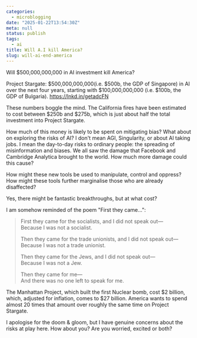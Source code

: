 ```yaml
---
categories:
  - microblogging
date: "2025-01-22T13:54:30Z"
meta: null
status: publish
tags:
  - ai
title: Will A.I kill America?
slug: will-ai-end-america
---
```


Will $500,000,000,000 in AI investment kill America?

Project Stargate: $500,000,000,000(i.e. $500b, the GDP of Singapore) in AI over
the next four years, starting with $100,000,000,000 (i.e. $100b, the GDP of
Bulgaria). https://lnkd.in/getadcFN

These numbers boggle the mind. The California fires have been estimated to cost
between $250b and $275b, which is just about half the total investment into
Project Stargate.

How much of this money is likely to be spent on mitigating bias? What about on
exploring the risks of AI? I don't mean AGI, Singularity, or about AI taking
jobs. I mean the day-to-day risks to ordinary people: the spreading of
misinformation and biases. We all saw the damage that Facebook and Cambridge
Analytica brought to the world. How much more damage could this cause?

How might these new tools be used to manipulate, control and oppress? How might
these tools further marginalise those who are already disaffected?

Yes, there might be fantastic breakthroughs, but at what cost?

I am somehow reminded of the poem "First they came...":

> First they came for the socialists, and I did not speak out—\
> Because I was not a socialist.
>
> Then they came for the trade unionists, and I did not speak out—\
> Because I was not a trade unionist.
>
> Then they came for the Jews, and I did not speak out—\
> Because I was not a Jew.
>
> Then they came for me—\
> And there was no one left to speak for me.

The Manhattan Project, which built the first Nuclear bomb, cost $2 billion,
which, adjusted for inflation, comes to $27 billion. America wants to spend
almost 20 times that amount over roughly the same time on Project Stargate.

I apologise for the doom & gloom, but I have genuine concerns about the risks at
play here. How about you? Are you worried, excited or both?

